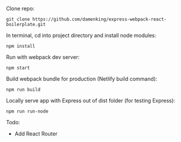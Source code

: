 Clone repo:

`git clone https://github.com/damenking/express-webpack-react-boilerplate.git`

In terminal, cd into project directory and install node modules:

`npm install`

Run with webpack dev server:

`npm start`

Build webpack bundle for production (Netlify build command):

`npm run build`

Locally serve app with Express out of dist folder (for testing Express):

`npm run run-node`

Todo:
- Add React Router